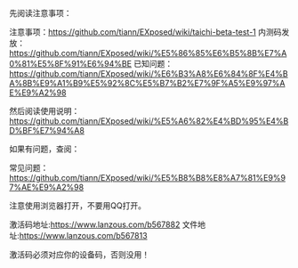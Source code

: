 先阅读注意事项：

注意事项：https://github.com/tiann/EXposed/wiki/taichi-beta-test-1
内测码发放：https://github.com/tiann/EXposed/wiki/%E5%86%85%E6%B5%8B%E7%A0%81%E5%8F%91%E6%94%BE
已知问题：https://github.com/tiann/EXposed/wiki/%E6%B3%A8%E6%84%8F%E4%BA%8B%E9%A1%B9%E5%92%8C%E5%B7%B2%E7%9F%A5%E9%97%AE%E9%A2%98

然后阅读使用说明：https://github.com/tiann/EXposed/wiki/%E5%A6%82%E4%BD%95%E4%BD%BF%E7%94%A8

如果有问题，查阅：

常见问题：https://github.com/tiann/EXposed/wiki/%E5%B8%B8%E8%A7%81%E9%97%AE%E9%A2%98

注意使用浏览器打开，不要用QQ打开。

激活码地址:https://www.lanzous.com/b567882
文件地址:https://www.lanzous.com/b567813

激活码必须对应你的设备码，否则没用！